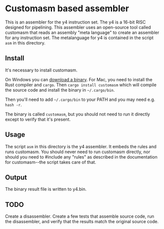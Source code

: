 # Customasm based assembler

This is an assembler for the y4 instruction set. The y4 is a 16-bit RISC designed for
pipelining. This assembler uses an open-source tool called customasm that reads an assembly
"meta language" to create an assembler for any instruction set. The metalanguage for y4 is
contained in the script `asm` in this directory.

## Install

It's necessary to install customasm.

On Windows you can [download a binary](https://github.com/hlorenzi/customasm/releases).
For Mac, you need to install the Rust compiler and `cargo`. Then `cargo install customasm`
which will compile the source code and install the binary in `~/.cargo/bin`.

Then you'll need to add `~/.cargo/bin` to your PATH and you may need e.g. `hash -r`.

The binary is called `customasm`, but you should not need to run it directly except to
verify that it's present.

## Usage

The script `asm` in this directory is the y4 assembler. It embeds the rules and runs
customasm. You should never need to run customasm directly, nor should you need to \#include any "rules" as described in the documentation for customasm--the script takes
care of that.

## Output

The binary result file is written to y4.bin.

## TODO

Create a disassembler. Create a few tests that assemble source code, run the disassembler,
and verify that the results match the original source code.
